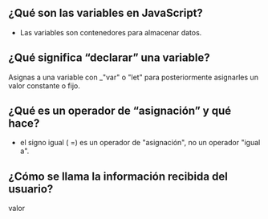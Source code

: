 ## ¿Qué son las variables en JavaScript?

+ Las variables son contenedores para almacenar datos.

## ¿Qué significa “declarar” una variable?

Asignas a una variable con _"var" o "let" para posteriormente asignarles un valor constante o fijo.

## ¿Qué es un operador de “asignación” y qué hace?

+ el signo igual ( =) es un operador de "asignación", no un operador "igual a".

## ¿Cómo se llama la información recibida del usuario?

valor